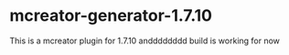 # mcreator-generator-1.7.10

This is a mcreator plugin for 1.7.10
andddddddd build is working for now

